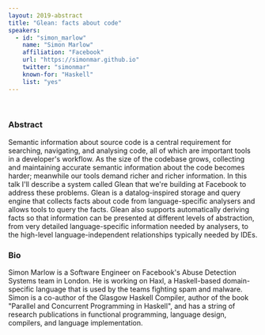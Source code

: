 ```yaml
---
layout: 2019-abstract
title: "Glean: facts about code"
speakers:
  - id: "simon_marlow"
    name: "Simon Marlow"
    affiliation: "Facebook"
    url: "https://simonmar.github.io"
    twitter: "simonmar"
    known-for: "Haskell"
    list: "yes"
---
```


<br/>

### Abstract

Semantic information about source code is a central requirement for
searching, navigating, and analysing code, all of which are important
tools in a developer's workflow.  As the size of the codebase grows,
collecting and maintaining accurate semantic information about the
code becomes harder; meanwhile our tools demand richer and richer
information.  In this talk I'll describe a system called Glean that
we're building at Facebook to address these problems. Glean is a
datalog-inspired storage and query engine that collects facts about
code from language-specific analysers and allows tools to query the
facts. Glean also supports automatically deriving facts so that
information can be presented at different levels of abstraction, from
very detailed language-specific information needed by analysers, to
the high-level language-independent relationships typically needed by
IDEs.

### Bio

Simon Marlow is a Software Engineer on Facebook's Abuse Detection Systems team in London. He is working on Haxl, a Haskell-based domain-specific language that is used by the teams fighting spam and malware. Simon is a co-author of the Glasgow Haskell Compiler, author of the book "Parallel and Concurrent Programming in Haskell", and has a string of research publications in functional programming, language design, compilers, and language implementation.

